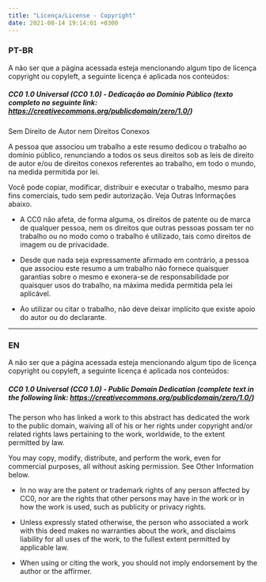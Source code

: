 ```yaml
---
title: "Licença/License - Copyright"
date: 2021-08-14 19:14:01 +0300
---
```


### PT-BR

A não ser que a página acessada esteja mencionando algum tipo de licença copyright ou copyleft, a seguinte licença é aplicada nos conteúdos:

##### CC0 1.0 Universal (CC0 1.0) - Dedicação ao Domínio Público (texto completo no seguinte link: https://creativecommons.org/publicdomain/zero/1.0/)

Sem Direito de Autor nem Direitos Conexos

A pessoa que associou um trabalho a este resumo dedicou o trabalho ao domínio público, renunciando a todos os seus direitos sob as leis de direito de autor e/ou de direitos conexos referentes ao trabalho, em todo o mundo, na medida permitida por lei.

Você pode copiar, modificar, distribuir e executar o trabalho, mesmo para fins comerciais, tudo sem pedir autorização. Veja Outras Informações abaixo.


* A CC0 não afeta, de forma alguma, os direitos de patente ou de marca de qualquer pessoa, nem os direitos que outras pessoas possam ter no trabalho ou no modo como o trabalho é utilizado, tais como direitos de imagem ou de privacidade.
  
* Desde que nada seja expressamente afirmado em contrário, a pessoa que associou este resumo a um trabalho não fornece quaisquer garantias sobre o mesmo e exonera-se de responsabilidade por quaisquer usos do trabalho, na máxima medida permitida pela lei aplicável.
  
* Ao utilizar ou citar o trabalho, não deve deixar implícito que existe apoio do autor ou do declarante.

---

### EN

A não ser que a página acessada esteja mencionando algum tipo de licença copyright ou copyleft, a seguinte licença é aplicada nos conteúdos:

##### CC0 1.0 Universal (CC0 1.0) - Public Domain Dedication (complete text in the following link: https://creativecommons.org/publicdomain/zero/1.0/)

The person who has linked a work to this abstract has dedicated the work to the public domain, waiving all of his or her rights under copyright and/or related rights laws pertaining to the work, worldwide, to the extent permitted by law.

You may copy, modify, distribute, and perform the work, even for commercial purposes, all without asking permission. See Other Information below.

* In no way are the patent or trademark rights of any person affected by CC0, nor are the rights that other persons may have in the work or in how the work is used, such as publicity or privacy rights. 
  
* Unless expressly stated otherwise, the person who associated a work with this deed makes no warranties about the work, and disclaims liability for all uses of the work, to the fullest extent permitted by applicable law.
  
* When using or citing the work, you should not imply endorsement by the author or the affirmer. 